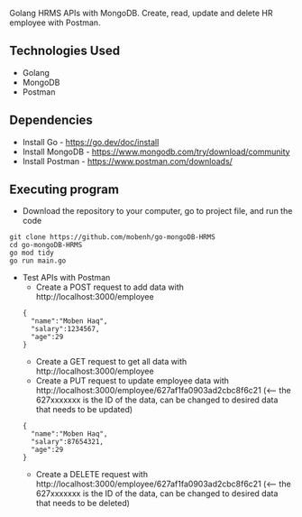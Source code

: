 Golang HRMS APIs with MongoDB. Create, read, update and delete HR employee with Postman. 

## Technologies Used
* Golang
* MongoDB
* Postman


## Dependencies
* Install Go - https://go.dev/doc/install
* Install MongoDB - https://www.mongodb.com/try/download/community
* Install Postman - https://www.postman.com/downloads/


## Executing program
* Download the repository to your computer, go to project file, and run the code
```
git clone https://github.com/mobenh/go-mongoDB-HRMS
cd go-mongoDB-HRMS
go mod tidy
go run main.go
```

* Test APIs with Postman
  * Create a POST request to add data with http://localhost:3000/employee
  ```
  {
    "name":"Moben Haq",
    "salary":1234567,
    "age":29
  }
  ```
  * Create a GET request to get all data with http://localhost:3000/employee
  * Create a PUT request to update employee data with http://localhost:3000/employee/627af1fa0903ad2cbc8f6c21 (<-- the 627xxxxxxx is the ID of the data, can be changed to desired data that needs to be updated)
  ```
  {
    "name":"Moben Haq",
    "salary":87654321,
    "age":29
  }
  ```
  * Create a DELETE request with http://localhost:3000/employee/627af1fa0903ad2cbc8f6c21 (<-- the 627xxxxxxx is the ID of the data, can be changed to desired data that needs to be deleted)
